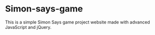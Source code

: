 # Simon-says-game
This is a simple Simon Says game project website made with advanced JavaScript and jQuery.
